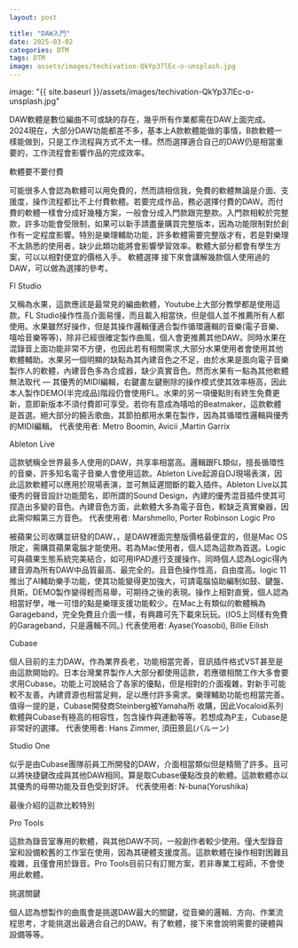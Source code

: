 ```yaml
---
layout: post

title: "DAW入門"
date: 2025-03-02
categories: DTM
tags: DTM
image: assets/images/techivation-QkYp37lEc-o-unsplash.jpg
---
```

image: "{{ site.baseurl }}/assets/images/techivation-QkYp37lEc-o-unsplash.jpg"


DAW軟體是數位編曲不可或缺的存在，幾乎所有作業都需在DAW上面完成。2024現在，大部分DAW功能都差不多，基本上A款軟體能做的事情，B款軟體一樣能做到，只是工作流程與方式不太一樣。然而選擇適合自己的DAW仍是相當重要的，工作流程會影響作品的完成效率。

軟體要不要付費

可能很多人會認為軟體可以用免費的，然而請相信我，免費的軟體無論是介面、支援度，操作流程都比不上付費軟體。若要完成作品，務必選擇付費的DAW。而付費的軟體一樣會分成好幾種方案，一般會分成入門款跟完整款。入門款相較於完整款，許多功能會受限制，如果可以新手請盡量購買完整版本，因為功能限制對於創作有一定程度影響。特別是樂理輔助功能，許多軟體需要完整版才有，若是對樂理不太熟悉的使用者，缺少此類功能將會影響學習效率。軟體大部分都會有學生方案，可以以相對便宜的價格入手。
軟體選擇
接下來會講解幾款個人使用過的DAW，可以做為選擇的參考。

Fl Studio

又稱為水果，這款應該是最常見的編曲軟體，Youtube上大部分教學都是使用這款。FL Studio操作性高介面易懂，而且載入相當快，但是個人並不推薦所有人都使用。水果雖然好操作，但是其操作邏輯僅適合製作循環邏輯的音樂(電子音樂、嘻哈音樂等等)，除非已經很確定製作曲風，個人會更推薦其他DAW。同時水果在混錄音上面功能非常不方便，也因此若有相關需求,大部分水果使用者會使用其他軟體輔助。水果另一個明顯的缺點為其內建音色之不足，由於水果是面向電子音樂製作人的軟體，內建音色多為合成器，缺少真實音色。然而水果有一點為其他軟體無法取代 — 其優秀的MIDI編輯，右鍵畫左鍵刪除的操作模式使其效率極高，因此本人製作DEMO(半完成品)階段仍會使用FL。水果的另一項優點則有終生免費更新，意即新版本不須付費即可享受。若你有意成為嘻哈的Beatmaker，這款軟體是首選。絕大部分的饒舌歌曲，其節拍都用水果在製作，因為其循環性邏輯與優秀的MIDI編輯。
代表使用者: Metro Boomin, Avicii ,Martin Garrix

Ableton Live

這款號稱全世界最多人使用的DAW，共享率相當高。邏輯跟FL類似，擅長循環性的音樂，許多知名電子音樂人會使用這款。Ableton Live起源自DJ現場表演，因此這款軟體可以應用於現場表演，並可無延遲間斷的載入插件。Ableton Live以其優秀的聲音設計功能聞名，即所謂的Sound Design，內建的優秀混音插件使其可捏造出多變的音色。內建音色方面，此軟體大多為電子音色，較缺乏真實樂器，因此需仰賴第三方音色。
代表使用者: Marshmello, Porter Robinson
Logic Pro

被蘋果公司收購並研發的DAW，，是DAW裡面完整版價格最便宜的，但是Mac OS限定，需購買蘋果電腦才能使用。若為Mac使用者，個人認為這款為首選。Logic可與蘋果生態系統完美結合，如可用IPAD進行支援操作。同時個人認為Logic得內建音源為所有DAW中品質最高、最完全的。且音色操作性高，自由度高。logic 11推出了AI輔助樂手功能，使其功能變得更加強大，可請電腦協助編制如鼓、鍵盤、貝斯。DEMO製作變得輕而易舉，可期待之後的表現。操作上相對直覺，個人認為相當好學，唯一可惜的點是樂理支援功能較少。在Mac上有類似的軟體稱為Garageband，完全免費且介面一樣，有興趣可先下載來玩玩。(IOS上同樣有免費的Garageband，只是邏輯不同。)
代表使用者: Ayase(Yoasobi), Billie Eilish

Cubase

個人目前的主力DAW。作為業界長老，功能相當完善，音訊插件格式VST甚至是由這款開始的。日本台灣業界製作人大部分都使用這款，若應徵相關工作大多會要求用Cubase。功能上可說結合了各家的優點，但是相對的介面複雜，對新手可能較不友善。內建資源也相當足夠，足以應付許多需求。樂理輔助功能也相當完善。值得一提的是，Cubase開發商Steinberg被Yamaha所 收購，因此Vocaloid系列軟體與Cubase有極高的相容性，包含操作與連動等等。若想成為P主，Cubase是非常好的選擇。
代表使用者: Hans Zimmer, 須田景凪(バルーン)

Studio One

似乎是由Cubase團隊前員工所開發的DAW，介面相當類似但是精簡了許多。且可以將快捷鍵改成與其他DAW相同。算是取Cubase優點改良的軟體。這款軟體亦以其優秀的母帶功能及音色受到好評。
代表使用者: N-buna(Yorushika)

最後介紹的這款比較特別

Pro Tools

這款為錄音室專用的軟體，與其他DAW不同，一般創作者較少使用。僅大型錄音室和設備較舊的工作室在使用，因為其硬體支援度高。這款軟體在操作相對困難且複雜，且僅會用於錄音。Pro Tools目前只有訂閱方案，若非專業工程師，不會使用此軟體。

挑選關鍵

個人認為想製作的曲風會是挑選DAW最大的關鍵，從音樂的邏輯、方向、作業流程思考，才能挑選出最適合自己的DAW。有了軟體，接下來會說明需要的硬體與設備等等。
